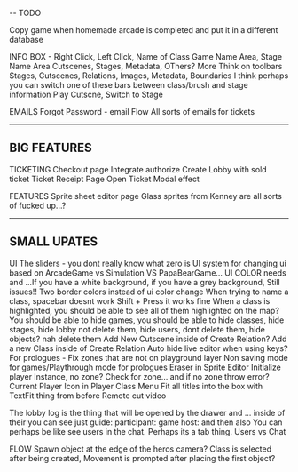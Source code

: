 --
TODO

Copy game when homemade arcade is completed and put it in a different database

INFO BOX - Right Click, Left Click, Name of Class
Game Name Area, Stage Name Area
   Cutscenes, Stages, Metadata, OThers? More 
Think on toolbars
  Stages, Cutscenes, Relations, Images, Metadata, Boundaries
I think perhaps you can switch one of these bars between class/brush and stage information
  Play Cutscne, Switch to Stage

EMAILS
Forgot Password - email Flow
All sorts of emails for tickets

---------
BIG FEATURES
---------

TICKETING
  Checkout page
    Integrate authorize
    Create Lobby with sold ticket
  Ticket Receipt Page
  Open Ticket Modal effect

FEATURES
  Sprite sheet editor page
      Glass sprites from Kenney are all sorts of fucked up...?

-----
SMALL UPATES
-----

UI
  The sliders - you dont really know what zero is
  UI system for changing ui based on ArcadeGame vs Simulation VS PapaBearGame...
  UI COLOR needs and ...If you have a white background, if you have a grey background, Still issues!! Two border colors instead of ui color change
  When trying to name a class, spacebar doesnt work
    Shift + Press it works fine
  When a class is highlighted, you should be able to see all of them highlighted on the map?
  You should be able to hide games, you should be able to hide classes, hide stages, hide lobby not delete them, hide users, dont delete them, hide objects? nah delete them
  Add New Cutscene inside of Create Relation? Add a new Class inside of Create Relation
  Auto hide live editor when using keys?
  For prologues - Fix zones that are not on playground layer 
  Non saving mode for games/Playthrough mode for prologues
  Eraser in Sprite Editor
  Initialize player Instance, no zone? Check for zone… and if no zone throw error?
  Current Player Icon in Player Class Menu
  Fit all titles into the box with TextFit thing from before
  Remote cut video

  The lobby log is the thing that will be opened by the drawer and ... inside of their you can see just guide: participant: game host: and then also You can perhaps be like see users in the chat. Perhaps its a tab thing. Users vs Chat

FLOW
  Spawn object at the edge of the heros camera?
  Class is selected after being created, Movement is prompted after placing the first object?

